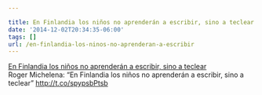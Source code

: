 ```yaml
---

title: En Finlandia los niños no aprenderán a escribir, sino a teclear
date: '2014-12-02T20:34:35-06:00'
tags: []
url: /en-finlandia-los-ninos-no-aprenderan-a-escribir
---
```

<a href="http://www.xataka.com/otros/en-finlandia-los-ninos-no-aprenderan-a-escribir-sino-a-teclear">En Finlandia los niños no aprenderán a escribir, sino a teclear</a><br/>Roger Michelena: &ldquo;En Finlandia los niños no aprenderán a escribir, sino a teclear&rdquo; <a href="http://t.co/spypsbPtsb" target="_blank">http://t.co/spypsbPtsb</a>
